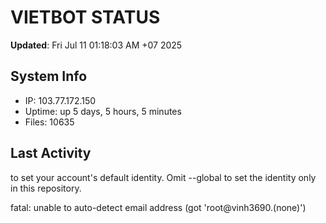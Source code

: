 # VIETBOT STATUS
**Updated**: Fri Jul 11 01:18:03 AM +07 2025

## System Info
- IP: 103.77.172.150
- Uptime: up 5 days, 5 hours, 5 minutes
- Files: 10635

## Last Activity

to set your account's default identity.
Omit --global to set the identity only in this repository.

fatal: unable to auto-detect email address (got 'root@vinh3690.(none)')
